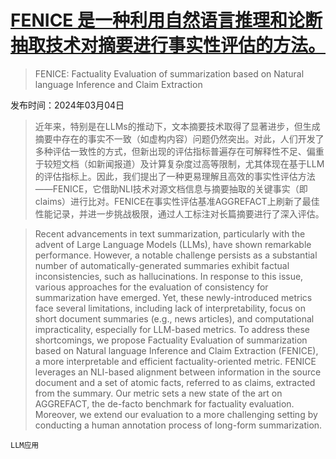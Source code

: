 # [FENICE 是一种利用自然语言推理和论断抽取技术对摘要进行事实性评估的方法。](https://arxiv.org/abs/2403.02270)

> FENICE: Factuality Evaluation of summarization based on Natural language Inference and Claim Extraction

发布时间：2024年03月04日

> 近年来，特别是在LLMs的推动下，文本摘要技术取得了显著进步，但生成摘要中存在的事实不一致（如虚构内容）问题仍然突出。对此，人们开发了多种评估一致性的方式，但新出现的评估指标普遍存在可解释性不足、偏重于较短文档（如新闻报道）及计算复杂度过高等限制，尤其体现在基于LLM的评估指标上。因此，我们提出了一种更易理解且高效的事实性评估方法——FENICE，它借助NLI技术对源文档信息与摘要抽取的关键事实（即claims）进行比对。FENICE在事实性评估基准AGGREFACT上刷新了最佳性能记录，并进一步挑战极限，通过人工标注对长篇摘要进行了深入评估。

> Recent advancements in text summarization, particularly with the advent of Large Language Models (LLMs), have shown remarkable performance. However, a notable challenge persists as a substantial number of automatically-generated summaries exhibit factual inconsistencies, such as hallucinations. In response to this issue, various approaches for the evaluation of consistency for summarization have emerged. Yet, these newly-introduced metrics face several limitations, including lack of interpretability, focus on short document summaries (e.g., news articles), and computational impracticality, especially for LLM-based metrics. To address these shortcomings, we propose Factuality Evaluation of summarization based on Natural language Inference and Claim Extraction (FENICE), a more interpretable and efficient factuality-oriented metric. FENICE leverages an NLI-based alignment between information in the source document and a set of atomic facts, referred to as claims, extracted from the summary. Our metric sets a new state of the art on AGGREFACT, the de-facto benchmark for factuality evaluation. Moreover, we extend our evaluation to a more challenging setting by conducting a human annotation process of long-form summarization.

`LLM应用`